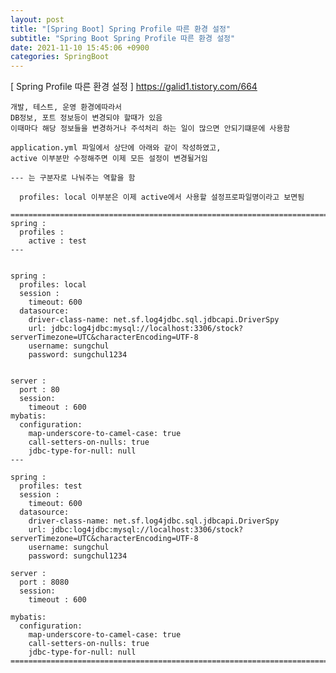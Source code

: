 ```yaml
---
layout: post
title: "[Spring Boot] Spring Profile 따른 환경 설정"
subtitle: "Spring Boot Spring Profile 따른 환경 설정"
date: 2021-11-10 15:45:06 +0900
categories: SpringBoot
---
```

[ Spring Profile 따른 환경 설정 ]
	https://galid1.tistory.com/664

	개발, 테스트, 운영 환경에따라서
	DB정보, 포트 정보등이 변경되야 할때가 있음
	이때마다 해당 정보들을 변경하거나 주석처리 하는 일이 많으면 안되기떄문에 사용함

	application.yml 파일에서 상단에 아래와 같이 작성하였고, 
	active 이부분만 수정해주면 이제 모든 설정이 변경될거임

	--- 는 구분자로 나눠주는 역할을 함

	  profiles: local 이부분은 이제 active에서 사용할 설정프로파일명이라고 보면됨

	=================================================================================================================
	spring :
	  profiles :
		active : test
	---


	spring :
	  profiles: local
	  session :
		timeout: 600
	  datasource:
		driver-class-name: net.sf.log4jdbc.sql.jdbcapi.DriverSpy
		url: jdbc:log4jdbc:mysql://localhost:3306/stock?serverTimezone=UTC&characterEncoding=UTF-8
		username: sungchul
		password: sungchul1234


	server :
	  port : 80
	  session:
		timeout : 600
	mybatis:
	  configuration:
		map-underscore-to-camel-case: true
		call-setters-on-nulls: true
		jdbc-type-for-null: null
	---

	spring :
	  profiles: test
	  session :
		timeout: 600
	  datasource:
		driver-class-name: net.sf.log4jdbc.sql.jdbcapi.DriverSpy
		url: jdbc:log4jdbc:mysql://localhost:3306/stock?serverTimezone=UTC&characterEncoding=UTF-8
		username: sungchul
		password: sungchul1234

	server :
	  port : 8080
	  session:
		timeout : 600
	
	mybatis:
	  configuration:
		map-underscore-to-camel-case: true
		call-setters-on-nulls: true
		jdbc-type-for-null: null
	=================================================================================================================


	
